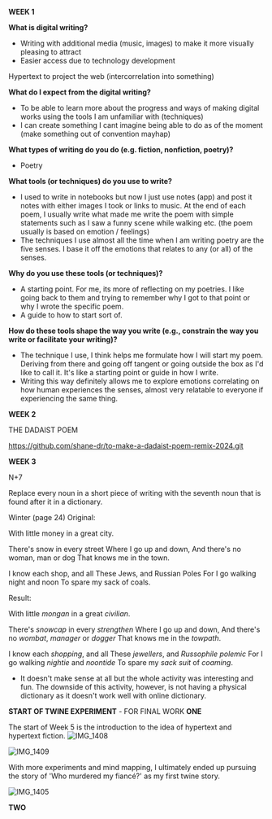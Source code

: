 **WEEK 1**

**What is digital writing?**
-  Writing with additional media (music, images) to make it more visually pleasing to attract
- Easier access due to technology development

Hypertext to project the web (intercorrelation into something)
 
 
**What do I expect from the digital writing?**
- To be able to learn more about the progress and ways of making digital works using the tools I am unfamiliar with (techniques)
- I can create something I cant imagine being able to do as of the moment (make something out of convention mayhap)


**What types of writing do you do (e.g. fiction, nonfiction, poetry)?**
 - Poetry

**What tools (or techniques) do you use to write?**
 - I used to write in notebooks but now I just use notes (app) and post it notes with either images I took or links to music. At the end of each poem, I usually write what made me write the poem with simple statements such as I saw a funny scene while walking etc. (the poem usually is based on emotion / feelings)
- The techniques I use almost all the time when I am writing poetry are the five senses. I base it off the emotions that relates to any (or all) of the senses.
 
**Why do you use these tools (or techniques)?**
 - A starting point. For me, its more of reflecting on my poetries. I like going back to them and trying to remember why I got to that point or why I wrote the specific poem.
 - A guide to how to start sort of.
 
**How do these tools shape the way you write (e.g., constrain the way you write or facilitate your writing)?**
- The technique I use, I think helps me formulate how I will start my poem. Deriving from there and going off tangent or going outside the box as I'd like to call it. It's like a starting point or guide in how I write.
- Writing this way definitely allows me to explore emotions correlating on how human experiences the senses, almost very relatable to everyone if experiencing the same thing.

**WEEK 2**

THE DADAIST POEM

https://github.com/shane-dr/to-make-a-dadaist-poem-remix-2024.git

**WEEK 3**

N+7

Replace every noun in a short piece of writing with the seventh noun that is found after it in a dictionary.

Winter (page 24)
Original:

With little money in a great city.

There's snow in every street
Where I go up and down, 
And there's no woman, man or dog
That knows me in the town.

I know each shop, and all 
These Jews, and Russian Poles
For I go walking night and noon
To spare my sack of coals. 

Result:

With little _mongan_ in a great _civilian_.

There's _snowcap_ in every _strengthen_
Where I go up and down, 
And there's no _wombat_, _manager_ or _dogger_
That knows me in the _towpath_.

I know each _shopping_, and all 
These _jewellers_, and _Russophile polemic_
For I go walking _nightie_ and _noontide_
To spare my _sack suit_ of _coaming_. 

- It doesn't make sense at all but the whole activity was interesting and fun. The downside of this activity, however, is not having a physical dictionary as it doesn't work well with online dictionary. 

**START OF TWINE EXPERIMENT** - FOR FINAL WORK
**ONE**

The start of Week 5 is the introduction to the idea of hypertext and hypertext fiction. 
![IMG_1408](https://github.com/shane-dr/digitial-writing-folio/assets/163132499/6996d454-ccd9-48b6-a2b5-2c3aab521f89)

![IMG_1409](https://github.com/shane-dr/digitial-writing-folio/assets/163132499/f3e6e197-7fc9-446e-9d71-469909aa526c)

With more experiments and mind mapping, I ultimately ended up pursuing the story of 'Who murdered my fiancé?' as my first twine story. 

![IMG_1405](https://github.com/shane-dr/digitial-writing-folio/assets/163132499/527df307-4b63-44db-8571-cf67feb85cf3)

**TWO**



